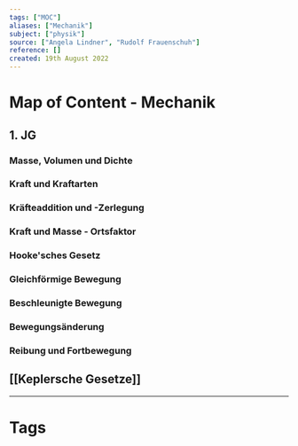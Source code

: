 ```yaml
---
tags: ["MOC"]
aliases: ["Mechanik"]
subject: ["physik"]
source: ["Angela Lindner", "Rudolf Frauenschuh"]
reference: []
created: 19th August 2022
---
```

# Map of Content - Mechanik
## 1. JG
### Masse, Volumen und Dichte
### Kraft und Kraftarten
### Kräfteaddition und -Zerlegung
### Kraft und Masse - Ortsfaktor
### Hooke'sches Gesetz
### Gleichförmige Bewegung
### Beschleunigte Bewegung
### Bewegungsänderung
### Reibung und Fortbewegung
## [[Keplersche Gesetze]]

---
# Tags
